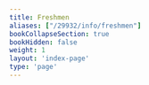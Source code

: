 ```yaml
---
title: Freshmen
aliases: ["/29932/info/freshmen"]
bookCollapseSection: true
bookHidden: false
weight: 1
layout: 'index-page'
type: 'page'
---
```

